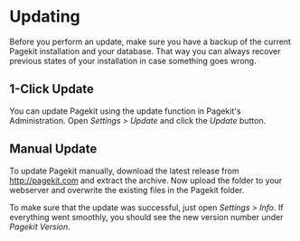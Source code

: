 # Updating

<p class="uk-article-lead">Before you perform an update, make sure you have a backup of the current Pagekit installation and your database. That way you can always recover previous states of your installation in case something goes wrong.</p>

## 1-Click Update

You can update Pagekit using the update function in Pagekit's Administration. Open *Settings > Update* and click the *Update* button.

## Manual Update

To update Pagekit manually, download the latest release from http://pagekit.com and extract the archive.
Now upload the folder to your webserver and overwrite the existing files in the Pagekit folder.

To make sure that the update was successful, just open *Settings > Info*. If everything went smoothly, you should see the new version number under *Pagekit Version*.
